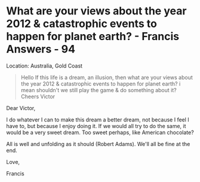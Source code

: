 # What are your views about the year 2012 & catastrophic events to happen for planet earth? - Francis Answers - 94

Location: Australia, Gold Coast

>Hello If this life is a dream, an illusion, then what are your views about the year 2012 & catastrophic events to happen for planet earth? i mean shouldn't we still play the game & do something about it? Cheers Victor

Dear Victor,

I do whatever I can to make this dream a better dream, not because I feel I have to, but because I enjoy doing it. If we would all try to do the same, it would be a very sweet dream. Too sweet perhaps, like American chocolate?

All is well and unfolding as it should (Robert Adams). We'll all be fine at the end.

Love,

Francis